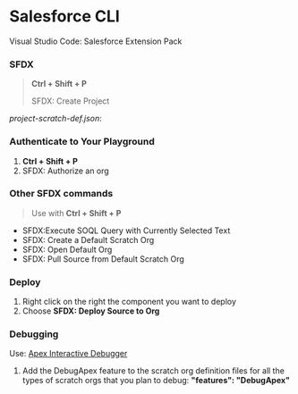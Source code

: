 # Salesforce CLI
Visual Studio Code: Salesforce Extension Pack

### SFDX
> **Ctrl + Shift + P**
>
> SFDX: Create Project

*project-scratch-def.json*: 

### Authenticate to Your Playground
1. **Ctrl + Shift + P**
2. SFDX: Authorize an org


### Other SFDX commands
> Use with **Ctrl + Shift + P**
- SFDX:Execute SOQL Query with Currently Selected Text
- SFDX: Create a Default Scratch Org
- SFDX: Open Default Org
- SFDX: Pull Source from Default Scratch Org


### Deploy
1. Right click on the right the component you want to deploy
2. Choose **SFDX: Deploy Source to Org**


### Debugging
Use: [Apex Interactive Debugger](https://developer.salesforce.com/tools/vscode/articles/apex/interactive-debugger)

1. Add the DebugApex feature to the scratch org definition files for all the types of scratch orgs that you plan to debug:
**"features": "DebugApex"**
